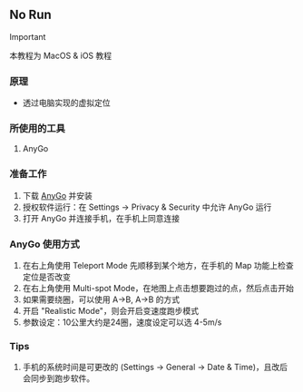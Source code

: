## No Run

> [!IMPORTANT]
> 本教程为 MacOS & iOS 教程


### 原理
- 透过电脑实现的虚拟定位

### 所使用的工具
1. AnyGo

### 准备工作
1. 下载 [AnyGo](https://filecr.com/macos/anygo-itoolab/) 并安装
2. 授权软件运行：在 Settings -> Privacy & Security 中允许 AnyGo 运行
3. 打开 AnyGo 并连接手机，在手机上同意连接

### AnyGo 使用方式
1. 在右上角使用 Teleport Mode 先顺移到某个地方，在手机的 Map 功能上检查定位是否改变
2. 在右上角使用 Multi-spot Mode，在地图上点击想要跑过的点，然后点击开始
3. 如果需要绕圈，可以使用 A->B, A->B 的方式
4. 开启 "Realistic Mode"，则会开启变速度跑步模式
5. 参数设定：10公里大约是24圈，速度设定可以选 4-5m/s

### Tips
1. 手机的系统时间是可更改的 (Settings -> General -> Date & Time)，且改后会同步到跑步软件。